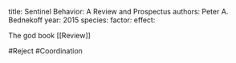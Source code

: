 title: Sentinel Behavior: A Review and Prospectus
authors: Peter A. Bednekoff
year: 2015
species: 
factor:
effect:

The god book
[[Review]]

#Reject #Coordination 

